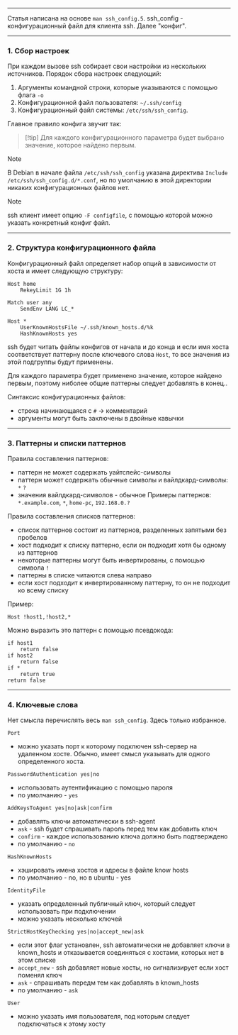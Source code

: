 ___
Статья написана на основе `man ssh_config.5`.
ssh_config - конфигурационный файл для клиента ssh. Далее "конфиг".

___

### 1. Сбор настроек

При каждом вызове ssh собирает свои настройки из нескольких источников. Порядок сбора настроек следующий:
1. Аргументы командной строки, которые указываются с помощью флага `-o`
2. Конфигурационной файл пользователя: `~/.ssh/config`
4. Конфигурационный файл системы: `/etc/ssh/ssh_config`.

Главное правило конфига звучит так:
>[!tip] Для каждого конфигурационного параметра будет выбрано значение, которое найдено первым.

>[!note]
>В Debian в начале файла `/etc/ssh/ssh_config` указана директива `Include /etc/ssh/ssh_config.d/*.conf`, но по умолчанию в этой директории никаких конфигурационных файлов нет.

>[!note]
>ssh клиент имеет опцию `-F configfile`, с помощью которой можно указать конкретный конфиг файл.

___
### 2. Структура конфигурационного файла

Конфигурационный файл определяет набор опций в зависимости от хоста и имеет следующую структуру:

```text
Host home
	RekeyLimit 1G 1h

Match user any
	SendEnv LANG LC_*

Host *
    UserKnownHostsFile ~/.ssh/known_hosts.d/%k
    HashKnownHosts yes
```

ssh будет читать файлы конфигов от начала и до конца и если имя хоста соответствует паттерну после ключевого слова `Host`, то все значения из этой подгруппы будут применены.

Для каждого параметра будет применено значение, которое найдено первым, поэтому ниболее общие паттерны следует добавлять в конец..

Синтаксис конфигурационных файлов:
- строка начинающаяся с `#` -> комментарий
- аргументы могут быть заключены в двойные кавычки

___
### 3. Паттерны и списки паттернов

Правила составления паттернов:
- паттерн не может содержать уайтспейс-символы
- паттерн может содержать обычные символы и вайлдкард-символы: `*` `?`
- значения вайлдкард-символов - обычное
Примеры паттернов: `*.example.com`, `*`, `home-pc`, `192.168.0.?`

Правила составления списков паттернов:
- список паттернов состоит из паттернов, разделенных запятыми без пробелов
- хост подходит к списку паттерно, если он подходит хотя бы одному из паттернов
- некоторые паттерны могут быть инвертированы, с помощью символа `!`
- паттерны в списке читаются слева направо
- если хост подходит к инвертированному паттерну, то он не подходит ко всему списку

Пример:
```
Host !host1,!host2,*
```
Можно выразить это паттерн с помощью псевдокода:
```
if host1
	return false
if host2
	return false
if *
	return true
return false
```

___
### 4. Ключевые слова

Нет смысла перечислять весь `man ssh_config`. Здесь только избранное.

`Port`
- можно указать порт к которому подключен ssh-сервер на удаленном хосте. Обычно, имеет смысл указывать для одного определенного хоста.

`PasswordAuthentication yes|no`
- использовать аутентификацию с помощью пароля
- по умолчанию - `yes`

`AddKeysToAgent yes|no|ask|confirm`
- добавлять ключи автоматически в ssh-agent
- `ask` - ssh будет спрашивать пароль перед тем как добавить ключ
- `confirm` - каждое использованию ключа должно быть подтверждено
- по умолчанию - `no`

`HashKnownHosts`
- хэшировать имена хостов и адресы в файле know hosts
- по умолчанию - no, но в ubuntu - yes

`IdentityFile`
- указать определенный публичный ключ, который следует использовать при подключении
- можно указать несколько ключей

`StrictHostKeyChecking yes|no|accept_new|ask`
- если этот флаг установлен, ssh автоматически не добавляет ключи в known_hosts и отказывается соединяться с хостами, которых нет в этом списке
- `accept_new` - ssh добавляет новые хосты, но сигнализирует если хост поменял ключ
- `ask` - спрашивать передм тем как добавлять в known_hosts
- по умолчанию - `ask`

`User`
- можно указать имя пользователя, под которым следует подключаться к этому хосту






